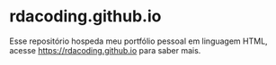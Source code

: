 # rdacoding.github.io
Esse repositório hospeda meu portfólio pessoal em linguagem HTML, acesse https://rdacoding.github.io para saber mais.
